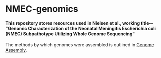 # NMEC-genomics

#### This repository stores resources used in Nielsen et al., working title--"Genomic Characterization of the Neonatal Meningitis Escherichia coli (NMEC) Subpathotype Utilizing Whole Genome Sequencing"

The methods by which genomes were assembled is outlined in [Genome Assembly](https://github.com/nielsend/GenomeAssembly).

